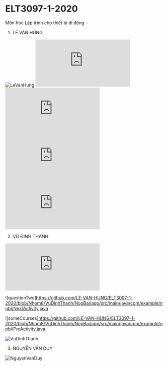 # ELT3097-1-2020
Môn học Lập trình cho thiết bị di động

1. LÊ VĂN HÙNG

![LeVanHung](https://user-images.githubusercontent.com/65001663/94886283-daf79500-049c-11eb-9935-7aa351522b16.gif)
![mainactivity](https://github.com/LE-VAN-HUNG/ELT3097-1-2020/blob/Nhom8/LeVanHung/Duolingo/app/src/main/java/com/example/relative_layouts/MainActivity.java)
![nextactivity](https://github.com/LE-VAN-HUNG/ELT3097-1-2020/blob/Nhom8/LeVanHung/Duolingo/app/src/main/java/com/example/relative_layouts/NextActivity.java)
![preactivity](https://github.com/LE-VAN-HUNG/ELT3097-1-2020/blob/Nhom8/LeVanHung/Duolingo/app/src/main/java/com/example/relative_layouts/PreActivity.java)
![Registrationactivity](https://github.com/LE-VAN-HUNG/ELT3097-1-2020/blob/Nhom8/LeVanHung/Duolingo/app/src/main/java/com/example/relative_layouts/RegistrationActivity.java)

2. VŨ ĐÌNH THÀNH

![questionOne](https://github.com/LE-VAN-HUNG/ELT3097-1-2020/blob/Nhom8/VuDinhThanh/NopBai/app/src/main/java/com/example/npbi/MainActivity.java)

![questionTwo]https://github.com/LE-VAN-HUNG/ELT3097-1-2020/blob/Nhom8/VuDinhThanh/NopBai/app/src/main/java/com/example/npbi/NextActivity.java

![someCourses]https://github.com/LE-VAN-HUNG/ELT3097-1-2020/blob/Nhom8/VuDinhThanh/NopBai/app/src/main/java/com/example/npbi/PreActivity.java

![VuDinhThanh](https://user-images.githubusercontent.com/71000712/96092092-96381900-0ef4-11eb-8df0-882d78ad12fe.gif)


3. NGUYỄN VĂN DUY

![NguyenVanDuy](https://user-images.githubusercontent.com/65001663/94886288-e1860c80-049c-11eb-9da9-3b82d9df258c.gif)
